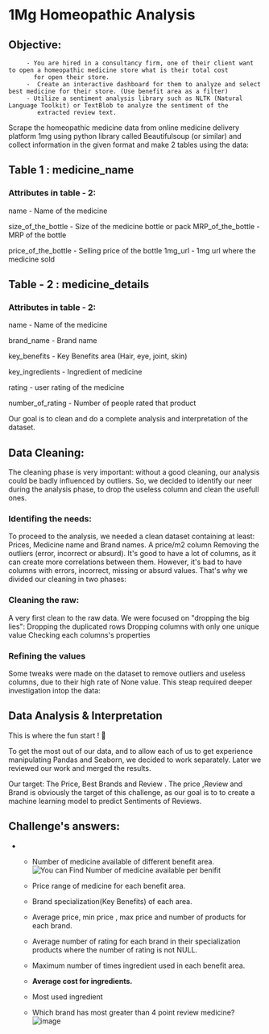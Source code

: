 #  1Mg Homeopathic Analysis


## Objective:
         - You are hired in a consultancy firm, one of their client want to open a homeopathic medicine store what is their total cost 
           for open their store.
         -  Create an interactive dashboard for them to analyze and select best medicine for their store. (Use benefit area as a filter)
         - Utilize a sentiment analysis library such as NLTK (Natural Language Toolkit) or TextBlob to analyze the sentiment of the 
            extracted review text.

Scrape the homeopathic medicine data from online medicine delivery platform 1mg using python library called Beautifulsoup (or similar) and collect information in the given format and make 2 tables using the data:
 
## Table 1 : medicine_name


### Attributes in table - 2:

name - Name of the medicine

size_of_the_bottle - Size of the medicine bottle or pack MRP_of_the_bottle - MRP of the bottle

price_of_the_bottle - Selling price of the bottle 1mg_url - 1mg url where the medicine sold

## Table - 2 : medicine_details
### Attributes in table - 2:

name - Name of the medicine

brand_name - Brand name

key_benefits - Key Benefits area (Hair, eye, joint, skin)

key_ingredients - Ingredient of medicine

rating - user rating of the medicine

number_of_rating - Number of people rated that product

Our goal is to clean and do a complete analysis and interpretation of the dataset. 

## Data Cleaning:
The cleaning phase is very important: without a good cleaning, our analysis could be badly influenced by outliers. So,
we decided to identify our neer during the analysis phase, to drop the useless column and clean the usefull ones.

### Identifing the needs:
To proceed to the analysis, we needed a clean dataset containing at least:
Prices, Medicine name  and Brand names.
A price/m2 column
Removing the outliers (error, incorrect or absurd).
It's good to have a lot of columns, as it can create more correlations between them. However, it's bad to have columns with errors,
incorrect, missing or absurd values. That's why we divided our cleaning in two phases:

### Cleaning the raw:
A very first clean to the raw data. We were focused on "dropping the big lies":
Dropping the duplicated rows
Dropping columns with only one unique value
Checking each columns's properties


### Refining the values

Some tweaks were made on the dataset to remove outliers and useless columns, due to their high rate of None value. This steap required deeper investigation intop the data:

## Data Analysis & Interpretation
This is where the fun start ! 🥳


To get the most out of our data, and to allow each of us to get experience manipulating Pandas and Seaborn, we decided to work separately.
Later we reviewed our work and merged the results.

Our target: The Price,  Best Brands and Review .
The price ,Review and Brand is obviously the target of this challenge, as our goal is to to create a machine learning model to predict Sentiments of Reviews.

## Challenge's answers:
- 
    - Number of medicine available of different benefit area.
   ![You can Find Number of medicine available per benifit](https://github.com/DinkarSaroj/1MG-Analysis/assets/156825223/c0388389-76da-4f00-ac90-0fc8f9dd59f5)

   
    - Price range of medicine for each benefit area.
   
    

    - Brand specialization(Key Benefits) of each area.
    
    - Average price, min price , max price and number of products for each brand.
    
    - Average number of rating for each brand in their specialization products where  the number of rating is not NULL.
    
    - Maximum number of times ingredient used in each benefit area.
    
    - **Average cost for ingredients.**
    - Most used ingredient
    - Which brand has most greater than 4 point review medicine?
    ![image](https://github.com/DinkarSaroj/1MG-Analysis/assets/156825223/bb3c174c-895b-48dc-86b5-b2027016229b)

